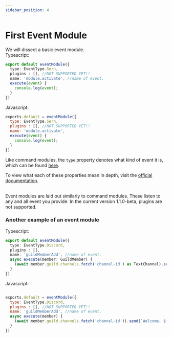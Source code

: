 ```yaml
---
sidebar_position: 4
---
```


# First Event Module
We will dissect a basic event module. <br />
Typescript:
```typescript
export default eventModule({
  type: EventType.Sern,
  plugins : [], //NOT SUPPORTED YET!!
  name: 'module.activate', //name of event.
  execute(event) {
    console.log(event);  
  }
})
```
Javascript:
```javascript
exports.default = eventModule({
  type: EventType.Sern,
  plugins : [], //NOT SUPPORTED YET!!
  name: 'module.activate',
  execute(event) {
    console.log(event);  
  }
})
```
Like command modules, the `type` property denotes what kind of event it is, which
can be found [here](https://sern.dev/docs/api/enums/EventType).

To view what each of these properties mean in depth, visit the [official documentation](https://sern.dev/docs/api/enums/EventType).

<br />
Event modules are laid out similarly to command modules. These listen to any and all event you provide. 
In the current version 1.1.0-beta, plugins are not supported.

### Another example of an event module

Typescript:
```typescript
export default eventModule({
  type: EventType.Discord,
  plugins : [],
  name: 'guildMemberAdd', //name of event.
  async execute(member: GuildMember) {
    (await member.guild.channels.fetch('channel-id') as TextChannel).send(`Welcome, ${member}`); 
  }
})
```

Javascript:
```javascript

exports.default = eventModule({
  type: EventType.Discord,
  plugins : [], //NOT SUPPORTED YET!!
  name: 'guildMemberAdd', //name of event.
  async execute(member) {
    (await member.guild.channels.fetch('channel-id')).send(`Welcome, ${member}`); 
  }
})
```
